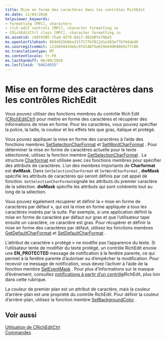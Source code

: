 ```yaml
---
title: Mise en forme des caractères dans les contrôles RichEdit
ms.date: 11/04/2016
helpviewer_keywords:
- formatting [MFC], characters
- rich edit controls [MFC], character formatting in
- CRichEditCtrl class [MFC], character formatting in
ms.assetid: c80f4305-75ad-45f9-8d17-d83d0fe79be5
ms.openlocfilehash: 0b9d925b6ba3157177b7012d1e303ef7b7ddab46
ms.sourcegitcommit: c21b05042debc97d14875e019ee9d698691ffc0b
ms.translationtype: MT
ms.contentlocale: fr-FR
ms.lasthandoff: 06/09/2020
ms.locfileid: "84624935"
---
```

# <a name="character-formatting-in-rich-edit-controls"></a>Mise en forme des caractères dans les contrôles RichEdit

Vous pouvez utiliser des fonctions membres du contrôle Rich Edit ([CRichEditCtrl](reference/cricheditctrl-class.md)) pour mettre en forme des caractères et récupérer des informations de mise en forme. Pour les caractères, vous pouvez spécifier la police, la taille, la couleur et les effets tels que gras, italique et protégé.

Vous pouvez appliquer la mise en forme des caractères à l’aide des fonctions membres [SetSelectionCharFormat](reference/cricheditctrl-class.md#setselectioncharformat) et [SetWordCharFormat](reference/cricheditctrl-class.md#setwordcharformat) . Pour déterminer la mise en forme de caractères actuelle pour le texte sélectionné, utilisez la fonction membre [GetSelectionCharFormat](reference/cricheditctrl-class.md#getselectioncharformat) . La structure [Charformat](/windows/win32/api/richedit/ns-richedit-charformata) est utilisée avec ces fonctions membres pour spécifier des attributs de caractères. L’un des membres importants de **Charformat** est **dwMask**. Dans `SetSelectionCharFormat` et `SetWordCharFormat` , **dwMask** spécifie les attributs de caractères qui seront définis par cet appel de fonction. `GetSelectionCharFormat`signale les attributs du premier caractère de la sélection. **dwMask** spécifie les attributs qui sont cohérents tout au long de la sélection.

Vous pouvez également récupérer et définir la « mise en forme de caractères par défaut », qui est la mise en forme appliquée à tous les caractères insérés par la suite. Par exemple, si une application définit la mise en forme de caractère par défaut sur gras et que l’utilisateur tape ensuite un caractère, ce caractère est gras. Pour récupérer et définir la mise en forme des caractères par défaut, utilisez les fonctions membres [GetDefaultCharFormat](reference/cricheditctrl-class.md#getdefaultcharformat) et [SetDefaultCharFormat](reference/cricheditctrl-class.md#setdefaultcharformat) .

L’attribut de caractère « protégé » ne modifie pas l’apparence du texte. Si l’utilisateur tente de modifier du texte protégé, un contrôle RichEdit envoie une **EN_PROTECTED** message de notification à la fenêtre parente, ce qui permet à la fenêtre parente d’autoriser ou d’empêcher la modification. Pour recevoir ce message de notification, vous devez l’activer à l’aide de la fonction membre [SetEventMask](reference/cricheditctrl-class.md#seteventmask) . Pour plus d’informations sur le masque d’événement, consultez [notifications à partir d’un contrôle](notifications-from-a-rich-edit-control.md)RichEdit, plus loin dans cette rubrique.

La couleur de premier plan est un attribut de caractère, mais la couleur d’arrière-plan est une propriété du contrôle RichEdit. Pour définir la couleur d’arrière-plan, utilisez la fonction membre [SetBackgroundColor](reference/cricheditctrl-class.md#setbackgroundcolor) .

## <a name="see-also"></a>Voir aussi

[Utilisation de CRichEditCtrl](using-cricheditctrl.md)<br/>
[Commandes](controls-mfc.md)
